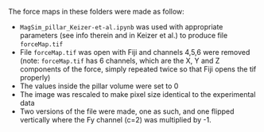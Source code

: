 The force maps in these folders were made as follow:
- `MagSim_pillar_Keizer-et-al.ipynb` was used with appropriate parameters (see info therein and in Keizer et al.) to produce file `forceMap.tif`
- File `forceMap.tif` was open with Fiji and channels 4,5,6 were removed (note: `forceMap.tif` has 6 channels, which are the X, Y and Z components of the force, simply repeated twice so that Fiji opens the tif properly)
- The values inside the pillar volume were set to 0
- The image was rescaled to make pixel size identical to the experimental data
- Two versions of the file were made, one as such, and one flipped vertically where the Fy channel (c=2) was multiplied by -1.

